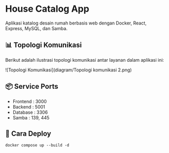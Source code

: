 # House Catalog App

Aplikasi katalog desain rumah berbasis web dengan Docker, React, Express, MySQL, dan Samba.

## 📊 Topologi Komunikasi

Berikut adalah ilustrasi topologi komunikasi antar layanan dalam aplikasi ini:


![Topologi Komunikasi](diagram/Topologi komunikasi 2.png)

## 📦 Service Ports

- Frontend : 3000
- Backend  : 5001
- Database : 3306
- Samba    : 139, 445

## 🚀 Cara Deploy

```bash
docker compose up --build -d
